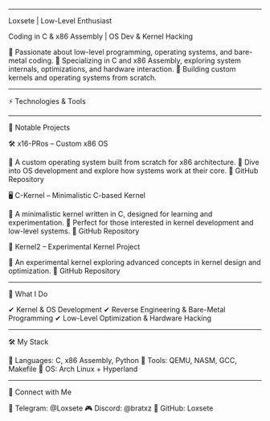 


---

Loxsete | Low-Level Enthusiast

Coding in C & x86 Assembly | OS Dev & Kernel Hacking

🔹 Passionate about low-level programming, operating systems, and bare-metal coding.
🔹 Specializing in C and x86 Assembly, exploring system internals, optimizations, and hardware interaction.
🔹 Building custom kernels and operating systems from scratch.


---

⚡ Technologies & Tools














---

🚀 Notable Projects

🛠 x16-PRos – Custom x86 OS

🔹 A custom operating system built from scratch for x86 architecture.
🔹 Dive into OS development and explore how systems work at their core.
🔗 GitHub Repository

🖥️ C-Kernel – Minimalistic C-based Kernel

🔹 A minimalistic kernel written in C, designed for learning and experimentation.
🔹 Perfect for those interested in kernel development and low-level systems.
🔗 GitHub Repository

🔬 Kernel2 – Experimental Kernel Project

🔹 An experimental kernel exploring advanced concepts in kernel design and optimization.
🔗 GitHub Repository


---

🏴 What I Do

✔ Kernel & OS Development
✔ Reverse Engineering & Bare-Metal Programming
✔ Low-Level Optimization & Hardware Hacking


---

🛠️ My Stack

🔹 Languages: C, x86 Assembly, Python
🔹 Tools: QEMU, NASM, GCC, Makefile
🔹 OS: Arch Linux + Hyperland


---

🔗 Connect with Me

📡 Telegram: @Loxsete
🎮 Discord: @bratxz
🐙 GitHub: Loxsete





